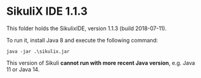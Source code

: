# SikuliX IDE 1.1.3

This folder holds the SikulixIDE, version 1.1.3 (build 2018-07-11).

To run it, install Java 8 and execute the following command:

```
java -jar .\sikulix.jar
```

This version of Sikuli **cannot run with more recent Java version**, e.g. Java 11 or Java 14.
